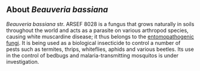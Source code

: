 About *Beauveria bassiana*
--------------------------

*Beauveria bassiana* str. ARSEF 8028 is a fungus that grows naturally in soils throughout the world and acts as a
parasite on various arthropod species, causing white muscardine disease; it thus
belongs to the [entomopathogenic fungi](https://en.wikipedia.org/wiki/Entomopathogenic_fungi "Entomopathogenic fungi"). 
It is being used as a biological insecticide to control a number of pests such as termites, thrips,
whiteflies, aphids and various beetles. Its use in the control of bedbugs and malaria-transmitting
mosquitos is under investigation.
